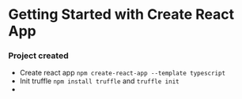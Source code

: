 # Getting Started with Create React App

### Project created

* Create react app `npm create-react-app --template typescript`
* Init truffle `npm install truffle` and `truffle init`
* 